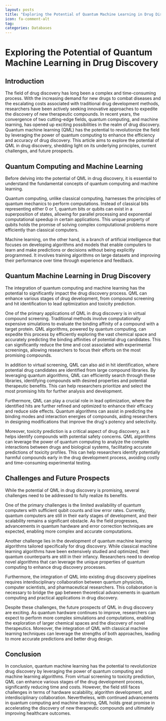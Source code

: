 ```yaml
---
layout: posts
title: "Exploring the Potential of Quantum Machine Learning in Drug Discovery"
icon: fa-comment-alt
tag:      
categories: Databases
---
```



# Exploring the Potential of Quantum Machine Learning in Drug Discovery

## Introduction

The field of drug discovery has long been a complex and time-consuming process. With the increasing demand for new drugs to combat diseases and the escalating costs associated with traditional drug development methods, researchers have been actively seeking innovative approaches to expedite the discovery of new therapeutic compounds. In recent years, the convergence of two cutting-edge fields, quantum computing, and machine learning, has opened up exciting possibilities in the realm of drug discovery. Quantum machine learning (QML) has the potential to revolutionize the field by leveraging the power of quantum computing to enhance the efficiency and accuracy of drug discovery. This article aims to explore the potential of QML in drug discovery, shedding light on its underlying principles, current challenges, and future prospects.

## Quantum Computing and Machine Learning

Before delving into the potential of QML in drug discovery, it is essential to understand the fundamental concepts of quantum computing and machine learning.

Quantum computing, unlike classical computing, harnesses the principles of quantum mechanics to perform computations. Instead of classical bits representing either 0 or 1, quantum bits or qubits can exist in a superposition of states, allowing for parallel processing and exponential computational speedup in certain applications. This unique property of qubits holds the promise of solving complex computational problems more efficiently than classical computers.

Machine learning, on the other hand, is a branch of artificial intelligence that focuses on developing algorithms and models that enable computers to learn and make predictions or decisions without being explicitly programmed. It involves training algorithms on large datasets and improving their performance over time through experience and feedback.

## Quantum Machine Learning in Drug Discovery

The integration of quantum computing and machine learning has the potential to significantly impact the drug discovery process. QML can enhance various stages of drug development, from compound screening and hit identification to lead optimization and toxicity prediction.

One of the primary applications of QML in drug discovery is in virtual compound screening. Traditional methods involve computationally expensive simulations to evaluate the binding affinity of a compound with a target protein. QML algorithms, powered by quantum computing, can expedite this process by efficiently exploring the vast chemical space and accurately predicting the binding affinities of potential drug candidates. This can significantly reduce the time and cost associated with experimental screenings, allowing researchers to focus their efforts on the most promising compounds.

In addition to virtual screening, QML can also aid in hit identification, where potential drug candidates are identified from large compound libraries. By leveraging quantum algorithms, QML can efficiently search through these libraries, identifying compounds with desired properties and potential therapeutic benefits. This can help researchers prioritize and select the most promising hits for further analysis and development.

Furthermore, QML can play a crucial role in lead optimization, where the identified hits are further refined and optimized to enhance their efficacy and reduce side effects. Quantum algorithms can assist in predicting the binding modes and interaction energies of compounds, aiding researchers in designing modifications that improve the drug's potency and selectivity.

Moreover, toxicity prediction is a critical aspect of drug discovery, as it helps identify compounds with potential safety concerns. QML algorithms can leverage the power of quantum computing to analyze the complex interactions between drugs and biological systems, facilitating accurate predictions of toxicity profiles. This can help researchers identify potentially harmful compounds early in the drug development process, avoiding costly and time-consuming experimental testing.

## Challenges and Future Prospects

While the potential of QML in drug discovery is promising, several challenges need to be addressed to fully realize its benefits.

One of the primary challenges is the limited availability of quantum computers with sufficient qubit counts and low error rates. Currently, quantum computers are still in their early stages of development, and their scalability remains a significant obstacle. As the field progresses, advancements in quantum hardware and error correction techniques are expected, enabling more complex and accurate computations.

Another challenge lies in the development of quantum machine learning algorithms tailored specifically for drug discovery. While classical machine learning algorithms have been extensively studied and optimized, their quantum counterparts are still in their infancy. Researchers need to develop novel algorithms that can leverage the unique properties of quantum computing to enhance drug discovery processes.

Furthermore, the integration of QML into existing drug discovery pipelines requires interdisciplinary collaboration between quantum physicists, computer scientists, and pharmaceutical researchers. This collaboration is necessary to bridge the gap between theoretical advancements in quantum computing and practical applications in drug discovery.

Despite these challenges, the future prospects of QML in drug discovery are exciting. As quantum hardware continues to improve, researchers can expect to perform more complex simulations and computations, enabling the exploration of larger chemical spaces and the discovery of novel therapeutics. Moreover, the integration of QML with classical machine learning techniques can leverage the strengths of both approaches, leading to more accurate predictions and better drug design.

## Conclusion

In conclusion, quantum machine learning has the potential to revolutionize drug discovery by leveraging the power of quantum computing and machine learning algorithms. From virtual screening to toxicity prediction, QML can enhance various stages of the drug development process, significantly reducing time and costs. However, the field still faces challenges in terms of hardware scalability, algorithm development, and interdisciplinary collaboration. Nevertheless, with continued advancements in quantum computing and machine learning, QML holds great promise in accelerating the discovery of new therapeutic compounds and ultimately improving healthcare outcomes.
